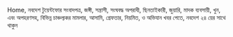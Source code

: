 Home, নবদেশ টুয়েন্টফোর সংবাদপত্র, জঙ্গী, সন্ত্রাসী, সংঘবদ্ধ অপরাধী, ছিনতাইকারী, জুয়ারি, মাদক ব্যবসায়ী, খুন, এবং অপহরণসহ, বিভিন্ন চাঞ্চল্যকর মামলার, আসামি, গ্রেফতার, নিয়মিত, ও অভিযান খবর পেতে, নবদেশ ২৪ য়ের সাথে থাকুন
